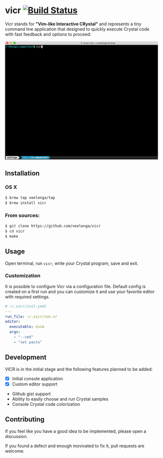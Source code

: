 # vicr [![Build Status](https://travis-ci.org/veelenga/vicr.svg?branch=master)](https://travis-ci.org/veelenga/vicr)

Vicr stands for **"Vim-like Interactive CRystal"** and represents a tiny command line application
that designed to quickly execute Crystal code with fast feedback and options to proceed:

![](screen/vicr.gif)

## Installation

### OS X

```sh
$ brew tap veelenga/tap
$ brew install vicr
```

### From sources:

```sh
$ git clone https://github.com/veelenga/vicr
$ cd vicr
$ make
```

## Usage

Open terminal, run `vicr`, write your Crystal program, save and exit.

### Customization

It is possible to configure Vicr via a configuration file.
Default config is created on a first run and you can customize
it and use your favorite editor with required settings.

```yml
# ~/.vicr/init.yaml
---
run_file: ~/.vicr/run.cr
editor:
  executable: nvim
  args:
    - "--cmd"
    - "set paste"
```

## Development

VICR is in the initial stage and the following features planned to be added:

- [X] Initial console application
- [X] Custom editor support
- Github gist support
- Ability to easily choose and run Crystal samples
- Console Crystal code colorization

## Contributing

If you feel like you have a good idea to be implemented, please open a discussion.

If you found a defect and enough movivated to fix it, pull requests are welcome.
